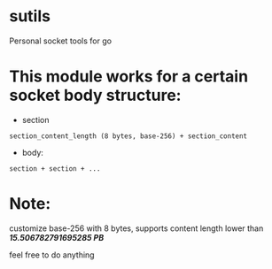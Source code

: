 # sutils
Personal socket tools for go

# This module works for a certain socket body structure:
- section
```
section_content_length (8 bytes, base-256) + section_content
```
- body:
```
section + section + ...
```

# Note:
customize base-256 with 8 bytes, supports content length lower than   
***15.506782791695285 PB***  

feel free to do anything
